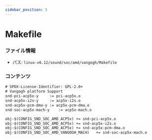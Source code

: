 ```yaml
---
sidebar_position: 5
---
```

# Makefile

### ファイル情報

- パス: `linux-v6.12/sound/soc/amd/vangogh/Makefile`

### コンテンツ

```txt
# SPDX-License-Identifier: GPL-2.0+
# Vangogh platform Support
snd-pci-acp5x-y		:= pci-acp5x.o
snd-acp5x-i2s-y		:= acp5x-i2s.o
snd-acp5x-pcm-dma-y	:= acp5x-pcm-dma.o
snd-soc-acp5x-mach-y	:= acp5x-mach.o

obj-$(CONFIG_SND_SOC_AMD_ACP5x) += snd-pci-acp5x.o
obj-$(CONFIG_SND_SOC_AMD_ACP5x)	+= snd-acp5x-i2s.o
obj-$(CONFIG_SND_SOC_AMD_ACP5x) += snd-acp5x-pcm-dma.o
obj-$(CONFIG_SND_SOC_AMD_VANGOGH_MACH)   += snd-soc-acp5x-mach.o

```
